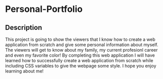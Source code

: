 # Personal-Portfolio

## Description

This project is going to show the viewers that I know how to create a web application from scratch and give some personal information about myself. The viewers will get to know about my family, my current profesionl career and even my favorite color! By completing this web application I will have learned how to successfully create a web application from scratch while including CSS variables to give the webpage some style. I hope you enjoy learning about me!
